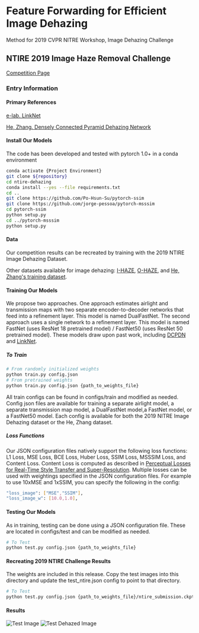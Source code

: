 # Feature Forwarding for Efficient Image Dehazing
Method for 2019 CVPR NITRE Workshop, Image Dehazing Challenge

## NTIRE 2019 Image Haze Removal Challenge
[Competition Page](https://competitions.codalab.org/competitions/21163)

### Entry Information

#### Primary References

[e-lab. LinkNet](https://github.com/e-lab/pytorch-linknet)

[He, Zhang. Densely Connected Pyramid Dehazing Network](https://github.com/hezhangsprinter/DCPDN)

#### Install Our Models

The code has been developed and tested with pytorch 1.0+ in a conda environment

```bash
conda activate {Project Environment}
git clone ${repository}
cd ntire-dehazing
conda install --yes --file requirements.txt
cd ..
git clone https://github.com/Po-Hsun-Su/pytorch-ssim
git clone https://github.com/jorge-pessoa/pytorch-msssim
cd pytorch-ssim 
python setup.py
cd ../pytorch-msssim
python setup.py
```

#### Data

Our competition results can be recreated by training with the 2019 NTIRE Image Dehazing Dataset.

Other datasets available for image dehazing: [I-HAZE](http://www.vision.ee.ethz.ch/ntire18/i-haze/), [O-HAZE](http://www.vision.ee.ethz.ch/ntire18/o-haze/), and [He, Zhang's training dataset](https://github.com/hezhangsprinter/DCPDN).

#### Training Our Models
We propose two approaches. One approach estimates airlight and transmission maps with two separate encoder-to-decoder networks that feed into a refinement layer. This model is named DualFastNet. The second approach uses a single network to a refinement layer. This model is named FastNet (uses ResNet 18 pretrained model) / FastNet50 (uses ResNet 50 pretrained model). These models draw upon past work, including [DCPDN](https://github.com/hezhangsprinter/DCPDN) and [LinkNet](https://github.com/e-lab/pytorch-linknet).

##### To Train
```bash
# From randomly initialized weights
python train.py config.json
# From pretrained weights
python train.py config.json {path_to_weights_file}
```

All train configs can be found in configs/train and modified as needed. Config json files are available for training a separate airlight model, a separate transmission map model, a DualFastNet model,a FastNet model, or a FastNet50 model. Each config is available for both the 2019 NITRE Image Dehazing dataset or the He, Zhang dataset.

##### Loss Functions
Our JSON configuration files natively support the following loss functions: L1 Loss, MSE Loss, BCE Loss, Huber Loss, SSIM Loss, MSSSIM Loss, and Content Loss. Content Loss is computed as described in [Perceptual Losses for Real-Time Style Transfer and Super-Resolution](https://arxiv.org/abs/1603.08155). Multiple losses can be used with weightings specified in the JSON configuration files. For example to use 10xMSE and 1xSSIM, you can specify the following in the config:
```bash
"loss_image": ["MSE","SSIM"],
"loss_image_w": [10.0,1.0],
```

#### Testing Our Models 
As in training, testing can be done using a JSON configuration file. These are located in configs/test and can be modified as needed.
```bash
# To Test
python test.py config.json {path_to_weights_file}
``` 

#### Recreating 2019 NTIRE Challenge Results
The weights are included in this release. Copy the test images into this directory and update the test_ntire.json config to point to that directory. 
```bash
# To Test
python test.py config.json {path_to_weights_file}/ntire_submission.ckpt
``` 
#### Results
![Test Image](https://github.com/pmm09c/nitre-dehazing/blob/master/dataset/test/53.png "Example Test Image")
![Test Dehazed Image](https://github.com/pmm09c/nitre-dehazing/blob/master/results_nitre/2.png "Example Test Image")
